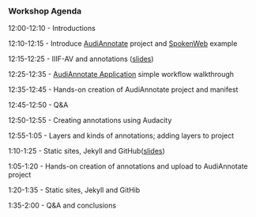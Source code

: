 ### Workshop Agenda 

12:00-12:10 - Introductions

12:10-12:15 - Introduce [AudiAnnotate](https://github.com/hipstas/audi-annotate) project and [SpokenWeb](https://spokenweb.ca/) example

12:15-12:25 - IIIF-AV and annotations ([slides](https://drive.google.com/open?id=1bPyC3wJVm2q9KAig-07OBNRFlhGKS23o5Mq47jDkASg))

12:25-12:35 - [AudiAnnotate Application](http://audiannotate.brumfieldlabs.com/) simple workflow walkthrough

12:35-12:45 - Hands-on creation of AudiAnnotate project and manifest

12:45-12:50  - Q&A

12:50-12:55 - Creating annotations using Audacity

12:55-1:05 - Layers and kinds of annotations; adding layers to project

1:10-1:25 - Static sites, Jekyll and GitHub([slides](https://drive.google.com/open?id=1r1y_9mqicci5Ow6cBe3hdYdK2_a5-4JirMwgYwQpC90)) 

1:05-1:20 - Hands-on creation of annotations and upload to AudiAnnotate project 

1:20-1:35 - Static sites, Jekyll and GitHib

1:35-2:00 - Q&A and conclusions


